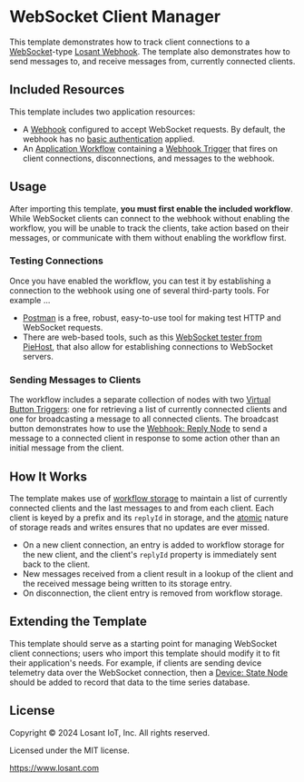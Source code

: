 # WebSocket Client Manager

This template demonstrates how to track client connections to a [WebSocket](https://en.wikipedia.org/wiki/WebSocket)-type [Losant Webhook](https://docs/losant.com/applications/webhooks/). The template also demonstrates how to send messages to, and receive messages from, currently connected clients.

## Included Resources

This template includes two application resources:

- A [Webhook](https://docs.losant.com/applications/webhooks/) configured to accept WebSocket requests. By default, the webhook has no [basic authentication](https://docs.losant.com/applications/webhooks/#basic-auth) applied.
- An [Application Workflow](https://docs.losant.com/workflows/application-workflows/) containing a [Webhook Trigger](https://docs.losant.com/workflows/triggers/webhook/) that fires on client connections, disconnections, and messages to the webhook.

## Usage

After importing this template, **you must first enable the included workflow**. While WebSocket clients can connect to the webhook without enabling the workflow, you will be unable to track the clients, take action based on their messages, or communicate with them without enabling the workflow first.

### Testing Connections

Once you have enabled the workflow, you can test it by establishing a connection to the webhook using one of several third-party tools. For example ...

- [Postman](https://www.postman.com/downloads/) is a free, robust, easy-to-use tool for making test HTTP and WebSocket requests.
- There are web-based tools, such as this [WebSocket tester from PieHost](https://piehost.com/websocket-tester), that also allow for establishing connections to WebSocket servers.

### Sending Messages to Clients

The workflow includes a separate collection of nodes with two [Virtual Button Triggers](https://docs.losant.com/workflows/triggers/virtual-button/): one for retrieving a list of currently connected clients and one for broadcasting a message to all connected clients. The broadcast button demonstrates how to use the [Webhook: Reply Node](https://docs.losant.com/workflows/outputs/webhook-reply/) to send a message to a connected client in response to some action other than an initial message from the client.

## How It Works

The template makes use of [workflow storage](https://docs.losant.com/workflows/overview/#workflow-storage) to maintain a list of currently connected clients and the last messages to and from each client. Each client is keyed by a prefix and its `replyId` in storage, and the [atomic](https://en.wikipedia.org/wiki/Atomicity_(database_systems)) nature of storage reads and writes ensures that no updates are ever missed.

- On a new client connection, an entry is added to workflow storage for the new client, and the client's `replyId` property is immediately sent back to the client.
- New messages received from a client result in a lookup of the client and the received message being written to its storage entry.
- On disconnection, the client entry is removed from workflow storage.

## Extending the Template

This template should serve as a starting point for managing WebSocket client connections; users who import this template should modify it to fit their application's needs. For example, if clients are sending device telemetry data over the WebSocket connection, then a [Device: State Node](https://docs.losant.com/workflows/outputs/device-state/) should be added to record that data to the time series database.

## License

Copyright &copy; 2024 Losant IoT, Inc. All rights reserved.

Licensed under the MIT license.

https://www.losant.com